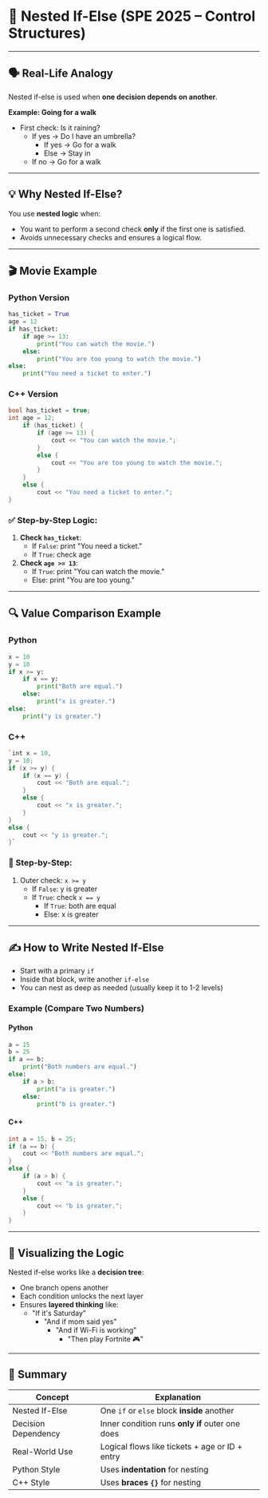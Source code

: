 # 🧠 Nested If-Else (SPE 2025 – Control Structures)

---

## 🗣️ Real-Life Analogy

Nested if-else is used when **one decision depends on another**.

**Example: Going for a walk**

- First check: Is it raining?
    - If yes → Do I have an umbrella?
        - If yes → Go for a walk
        - Else → Stay in
    - If no → Go for a walk

---

## 💡 Why Nested If-Else?

You use **nested logic** when:

- You want to perform a second check **only** if the first one is satisfied.
- Avoids unnecessary checks and ensures a logical flow.

---

## 🎬 Movie Example

### Python Version

```python
has_ticket = True 
age = 12  
if has_ticket:     
	if age >= 13:         
		print("You can watch the movie.")     
	else:         
		print("You are too young to watch the movie.") 
else:     
	print("You need a ticket to enter.")
```

### C++ Version

```c++
bool has_ticket = true; 
int age = 12;  
	if (has_ticket) {     
		if (age >= 13) {         
			cout << "You can watch the movie.";     
		} 
		else {         
			cout << "You are too young to watch the movie.";     
		} 
	} 
	else {     
		cout << "You need a ticket to enter."; 
}
```

### ✅ Step-by-Step Logic:

1. **Check `has_ticket`**:
    - If `False`: print "You need a ticket."
    - If `True`: check age
2. **Check `age >= 13`**:
    - If `True`: print "You can watch the movie."
    - Else: print "You are too young."

---

## 🔍 Value Comparison Example

### Python

```python
x = 10 
y = 10  
if x >= y:     
	if x == y:         
		print("Both are equal.")     
	else:         
		print("x is greater.") 
else:     
	print("y is greater.")
```

### C++

```c++
`int x = 10, 
y = 10;  
if (x >= y) {     
	if (x == y) {         
		cout << "Both are equal.";     
	} 
	else {         
		cout << "x is greater.";     
	} 
} 
else {     
	cout << "y is greater."; 
}`
```

### 🧠 Step-by-Step:

1. Outer check: `x >= y`
    - If `False`: y is greater
    - If `True`: check `x == y`
        - If `True`: both are equal
        - Else: x is greater

---

## ✍️ How to Write Nested If-Else

- Start with a primary `if`
- Inside that block, write another `if-else`
- You can nest as deep as needed (usually keep it to 1-2 levels)

### Example (Compare Two Numbers)

#### Python

```python
a = 15 
b = 25  
if a == b:     
	print("Both numbers are equal.") 
else:     
	if a > b:         
		print("a is greater.")     
	else:         
		print("b is greater.")
```

#### C++

```c++
int a = 15, b = 25;  
if (a == b) {     
	cout << "Both numbers are equal."; 
} 
else {     
	if (a > b) {         
		cout << "a is greater.";     
	} 
	else {         
		cout << "b is greater.";     
	} 
}
```

---

## 🔁 Visualizing the Logic

Nested if-else works like a **decision tree**:
- One branch opens another
- Each condition unlocks the next layer
- Ensures **layered thinking** like:
    - "If it's Saturday"
        - "And if mom said yes"
            - "And if Wi-Fi is working"
                - "Then play Fortnite 🎮"

---

## 📘 Summary

|**Concept**|**Explanation**|
|---|---|
|Nested If-Else|One `if` or `else` block **inside** another|
|Decision Dependency|Inner condition runs **only if** outer one does|
|Real-World Use|Logical flows like tickets + age or ID + entry|
|Python Style|Uses **indentation** for nesting|
|C++ Style|Uses **braces `{}`** for nesting|